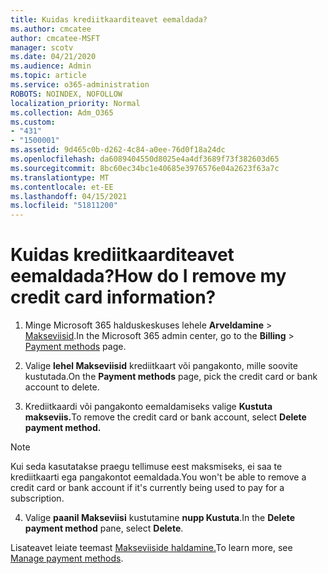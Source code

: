 ```yaml
---
title: Kuidas krediitkaarditeavet eemaldada?
ms.author: cmcatee
author: cmcatee-MSFT
manager: scotv
ms.date: 04/21/2020
ms.audience: Admin
ms.topic: article
ms.service: o365-administration
ROBOTS: NOINDEX, NOFOLLOW
localization_priority: Normal
ms.collection: Adm_O365
ms.custom:
- "431"
- "1500001"
ms.assetid: 9d465c0b-d262-4c84-a0ee-76d0f18a24dc
ms.openlocfilehash: da6089404550d8025e4a4df3689f73f382603d65
ms.sourcegitcommit: 8bc60ec34bc1e40685e3976576e04a2623f63a7c
ms.translationtype: MT
ms.contentlocale: et-EE
ms.lasthandoff: 04/15/2021
ms.locfileid: "51811200"
---
```

# <a name="how-do-i-remove-my-credit-card-information"></a><span data-ttu-id="9e6b1-102">Kuidas krediitkaarditeavet eemaldada?</span><span class="sxs-lookup"><span data-stu-id="9e6b1-102">How do I remove my credit card information?</span></span>

1. <span data-ttu-id="9e6b1-103">Minge Microsoft 365 halduskeskuses lehele **Arveldamine** \> [Makseviisid](https://go.microsoft.com/fwlink/p/?linkid=2018806).</span><span class="sxs-lookup"><span data-stu-id="9e6b1-103">In the Microsoft 365 admin center, go to the **Billing** \> [Payment methods](https://go.microsoft.com/fwlink/p/?linkid=2018806) page.</span></span>

2. <span data-ttu-id="9e6b1-104">Valige **lehel Makseviisid** krediitkaart või pangakonto, mille soovite kustutada.</span><span class="sxs-lookup"><span data-stu-id="9e6b1-104">On the **Payment methods** page, pick the credit card or bank account to delete.</span></span>

3. <span data-ttu-id="9e6b1-105">Krediitkaardi või pangakonto eemaldamiseks valige **Kustuta makseviis.**</span><span class="sxs-lookup"><span data-stu-id="9e6b1-105">To remove the credit card or bank account, select **Delete payment method.**</span></span>

> [!NOTE]
> <span data-ttu-id="9e6b1-106">Kui seda kasutatakse praegu tellimuse eest maksmiseks, ei saa te krediitkaarti ega pangakontot eemaldada.</span><span class="sxs-lookup"><span data-stu-id="9e6b1-106">You won't be able to remove a credit card or bank account if it's currently being used to pay for a subscription.</span></span>

4. <span data-ttu-id="9e6b1-107">Valige **paanil Makseviisi** kustutamine **nupp Kustuta**.</span><span class="sxs-lookup"><span data-stu-id="9e6b1-107">In the **Delete payment method** pane, select **Delete**.</span></span>

<span data-ttu-id="9e6b1-108">Lisateavet leiate teemast [Makseviiside haldamine.](https://docs.microsoft.com/microsoft-365/commerce/billing-and-payments/manage-payment-methods)</span><span class="sxs-lookup"><span data-stu-id="9e6b1-108">To learn more, see [Manage payment methods](https://docs.microsoft.com/microsoft-365/commerce/billing-and-payments/manage-payment-methods).</span></span>